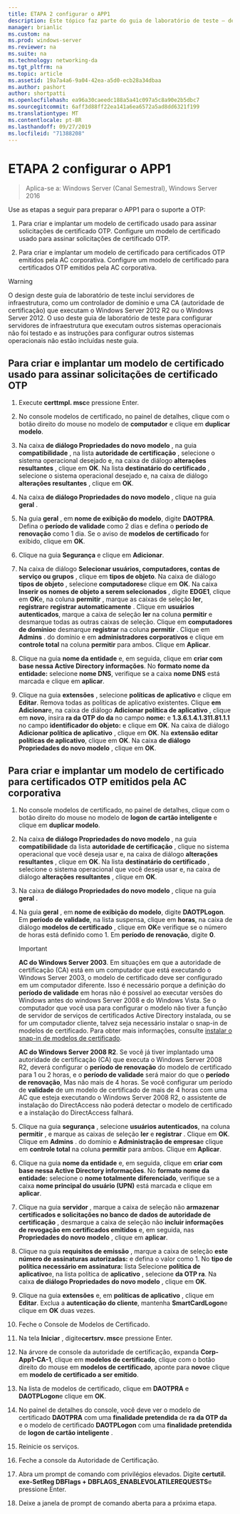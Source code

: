```yaml
---
title: ETAPA 2 configurar o APP1
description: Este tópico faz parte do guia de laboratório de teste – demonstre o DirectAccess com autenticação OTP e RSA SecurID para Windows Server 2016
manager: brianlic
ms.custom: na
ms.prod: windows-server
ms.reviewer: na
ms.suite: na
ms.technology: networking-da
ms.tgt_pltfrm: na
ms.topic: article
ms.assetid: 19a7a4a6-9a04-42ea-a5d0-ecb28a34dbaa
ms.author: pashort
author: shortpatti
ms.openlocfilehash: ea96a30caeedc188a5a41c097a5c8a90e2b5dbc7
ms.sourcegitcommit: 6aff3d88ff22ea141a6ea6572a5ad8dd6321f199
ms.translationtype: MT
ms.contentlocale: pt-BR
ms.lasthandoff: 09/27/2019
ms.locfileid: "71388208"
---
```

# <a name="step-2-configure-app1"></a>ETAPA 2 configurar o APP1

>Aplica-se a: Windows Server (Canal Semestral), Windows Server 2016

Use as etapas a seguir para preparar o APP1 para o suporte a OTP:  
  
1. Para criar e implantar um modelo de certificado usado para assinar solicitações de certificado OTP. Configure um modelo de certificado usado para assinar solicitações de certificado OTP.  
  
2. Para criar e implantar um modelo de certificado para certificados OTP emitidos pela AC corporativa. Configure um modelo de certificado para certificados OTP emitidos pela AC corporativa.  
  
> [!WARNING]  
> O design deste guia de laboratório de teste inclui servidores de infraestrutura, como um controlador de domínio e uma CA (autoridade de certificação) que executam o Windows Server 2012 R2 ou o Windows Server 2012. O uso deste guia de laboratório de teste para configurar servidores de infraestrutura que executam outros sistemas operacionais não foi testado e as instruções para configurar outros sistemas operacionais não estão incluídas neste guia.  
  
## <a name="DAOTPRA"></a>Para criar e implantar um modelo de certificado usado para assinar solicitações de certificado OTP  
  
1.  Execute **certtmpl. msc**e pressione Enter.  
  
2.  No console modelos de certificado, no painel de detalhes, clique com o botão direito do mouse no modelo de **computador** e clique em **duplicar modelo**.  
  
3.  Na caixa **de diálogo Propriedades do novo modelo** , na guia **compatibilidade** , na lista **autoridade de certificação** , selecione o sistema operacional desejado e, na caixa de diálogo **alterações resultantes** , clique em **OK**. Na lista **destinatário do certificado** , selecione o sistema operacional desejado e, na caixa de diálogo **alterações resultantes** , clique em **OK**.  
  
4.  Na caixa **de diálogo Propriedades do novo modelo** , clique na guia **geral** .  
  
5.  Na guia **geral** , em **nome de exibição do modelo**, digite **DAOTPRA**. Defina o **período de validade** como 2 dias e defina o **período de renovação** como 1 dia. Se o aviso de **modelos de certificado** for exibido, clique em **OK**.  
  
6.  Clique na guia **Segurança** e clique em **Adicionar**.  
  
7.  Na caixa de diálogo **Selecionar usuários, computadores, contas de serviço ou grupos** , clique em **tipos de objeto**. Na caixa de diálogo **tipos de objeto** , selecione **computadores**e clique em **OK**. Na caixa **Inserir os nomes de objeto a serem selecionados** , digite **EDGE1**, clique em **OK**e, na coluna **permitir** , marque as caixas de seleção **ler**, **registrar**e **registrar automaticamente** . Clique em **usuários autenticados**, marque a caixa de seleção **ler** na coluna **permitir** e desmarque todas as outras caixas de seleção. Clique em **computadores de domínio**e desmarque **registrar** na coluna **permitir** . Clique em **Admins** . do domínio e em **administradores corporativos** e clique em **controle total** na coluna **permitir** para ambos. Clique em **Aplicar**.  
  
8.  Clique na guia **nome da entidade** e, em seguida, clique em **criar com base nessa Active Directory informações**. No **formato nome da entidade:** selecione **nome DNS**, verifique se a caixa **nome DNS** está marcada e clique em **aplicar**.  
  
9. Clique na guia **extensões** , selecione **políticas de aplicativo** e clique em **Editar**. Remova todas as políticas de aplicativo existentes. Clique **em Adicionar**e, na caixa de diálogo **Adicionar política de aplicativo** , clique em **novo**, insira **ra da OTP do da** no campo **nome:** e **1.3.6.1.4.1.311.81.1.1** no campo **identificador do objeto:** e clique em **OK**. Na caixa de diálogo **Adicionar política de aplicativo** , clique em **OK**. Na **extensão editar políticas de aplicativo**, clique em **OK**. Na caixa **de diálogo Propriedades do novo modelo** , clique em **OK**.  
  
## <a name="DAOTPLogon"></a>Para criar e implantar um modelo de certificado para certificados OTP emitidos pela AC corporativa  
  
1.  No console modelos de certificado, no painel de detalhes, clique com o botão direito do mouse no modelo de **logon de cartão inteligente** e clique em **duplicar modelo**.  
  
2.  Na caixa **de diálogo Propriedades do novo modelo** , na guia **compatibilidade** da lista **autoridade de certificação** , clique no sistema operacional que você deseja usar e, na caixa de diálogo **alterações resultantes** , clique em **OK**. Na lista **destinatário do certificado** , selecione o sistema operacional que você deseja usar e, na caixa de diálogo **alterações resultantes** , clique em **OK**.  
  
3.  Na caixa **de diálogo Propriedades do novo modelo** , clique na guia **geral** .  
  
4.  Na guia **geral** , em **nome de exibição do modelo**, digite **DAOTPLogon**. Em **período de validade**, na lista suspensa, clique em **horas**, na caixa de diálogo **modelos de certificado** , clique em **OK**e verifique se o número de horas está definido como 1. Em **período de renovação**, digite **0**.  
  
    > [!IMPORTANT]  
    > **AC do Windows Server 2003**. Em situações em que a autoridade de certificação (CA) está em um computador que está executando o Windows Server 2003, o modelo de certificado deve ser configurado em um computador diferente. Isso é necessário porque a definição do **período de validade** em horas não é possível ao executar versões do Windows antes do windows Server 2008 e do Windows Vista. Se o computador que você usa para configurar o modelo não tiver a função de servidor de serviços de certificados Active Directory instalada, ou se for um computador cliente, talvez seja necessário instalar o snap-in de modelos de certificado. Para obter mais informações, consulte [instalar o snap-in de modelos de certificado](https://technet.microsoft.com/library/cc732445.aspx).  
    >   
    > **AC do Windows Server 2008 R2**. Se você já tiver implantado uma autoridade de certificação (CA) que executa o Windows Server 2008 R2, deverá configurar o **período de renovação** do modelo de certificado para 1 ou 2 horas, e o **período de validade** será maior do que o **período de renovação**, Mas não mais de 4 horas. Se você configurar um período de **validade** de um modelo de certificado de mais de 4 horas com uma AC que esteja executando o Windows Server 2008 R2, o assistente de instalação do DirectAccess não poderá detectar o modelo de certificado e a instalação do DirectAccess falhará.  
  
5.  Clique na guia **segurança** , selecione **usuários autenticados**, na coluna **permitir** , e marque as caixas de seleção **ler** e **registrar** . Clique em **OK**. Clique em **Admins** . do domínio e **Administração de empresa**e clique em **controle total** na coluna **permitir** para ambos. Clique em **Aplicar**.  
  
6.  Clique na guia **nome da entidade** e, em seguida, clique em **criar com base nessa Active Directory informações**. No **formato nome da entidade:** selecione o **nome totalmente diferenciado**, verifique se a caixa **nome principal do usuário (UPN)** está marcada e clique em **aplicar**.  
  
7.  Clique na guia **servidor** , marque a caixa de seleção não **armazenar certificados e solicitações no banco de dados de autoridade de certificação** , desmarque a caixa de seleção não **incluir informações de revogação em certificados emitidos** e, em seguida, nas **Propriedades do novo modelo** , clique em **aplicar**.  
  
8.  Clique na guia **requisitos de emissão** , marque a caixa de seleção **este número de assinaturas autorizadas:** e defina o valor como 1. No **tipo de política necessário em assinatura:** lista Selecione **política de aplicativo**e, na lista política de **aplicativo** , selecione **da OTP ra**. Na caixa **de diálogo Propriedades do novo modelo** , clique em **OK**.  
  
9. Clique na guia **extensões** e, em **políticas de aplicativo** , clique em **Editar**. Exclua a **autenticação do cliente**, mantenha **SmartCardLogon**e clique em **OK** duas vezes.  
  
10. Feche o Console de Modelos de Certificado.  
  
11. Na tela **Iniciar** , digite**certsrv. msc**e pressione Enter.  
  
12. Na árvore de console da autoridade de certificação, expanda **Corp-App1-CA-1**, clique em **modelos de certificado**, clique com o botão direito do mouse em **modelos de certificado**, aponte para **novo**e clique em **modelo de certificado a ser emitido**.  
  
13. Na lista de modelos de certificado, clique em **DAOTPRA** e **DAOTPLogon**e clique em **OK**.  
  
14. No painel de detalhes do console, você deve ver o modelo de certificado **DAOTPRA** com uma **finalidade pretendida** de **ra da OTP da** e o modelo de certificado **DAOTPLogon** com uma **finalidade pretendida** de **logon de cartão inteligente** .  
  
15. Reinicie os serviços.  
  
16. Feche a console da Autoridade de Certificação.  
  
17. Abra um prompt de comando com privilégios elevados. Digite **certutil. exe-SetReg DBFlags + DBFLAGS_ENABLEVOLATILEREQUESTS**e pressione Enter.  
  
18. Deixe a janela de prompt de comando aberta para a próxima etapa.  
  


